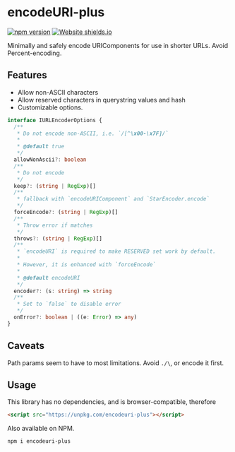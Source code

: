 # encodeURI-plus

[![npm version](https://badge.fury.io/js/encodeuri-plus.svg)](https://badge.fury.io/js/encodeuri-plus) [![Website shields.io](https://img.shields.io/website-up-down-green-red/https/encodeuri-plus.netlify.app.svg)](https://encodeuri-plus.netlify.app/)

Minimally and safely encode URIComponents for use in shorter URLs. Avoid Percent-encoding.

## Features

- Allow non-ASCII characters
- Allow reserved characters in querystring values and hash
- Customizable options.

```ts
interface IURLEncoderOptions {
  /**
   * Do not encode non-ASCII, i.e. `/[^\x00-\x7F]/`
   *
   * @default true
   */
  allowNonAscii?: boolean
  /**
   * Do not encode
   */
  keep?: (string | RegExp)[]
  /**
   * fallback with `encodeURIComponent` and `StarEncoder.encode`
   */
  forceEncode?: (string | RegExp)[]
  /**
   * Throw error if matches
   */
  throws?: (string | RegExp)[]
  /**
   * `encodeURI` is required to make RESERVED set work by default.
   *
   * However, it is enhanced with `forceEncode`
   *
   * @default encodeURI
   */
  encoder?: (s: string) => string
  /**
   * Set to `false` to disable error
   */
  onError?: boolean | ((e: Error) => any)
}
```

## Caveats

Path params seem to have to most limitations. Avoid `./\`, or encode it first.

## Usage

This library has no dependencies, and is browser-compatible, therefore

```html
<script src="https://unpkg.com/encodeuri-plus"></script>
```

Also available on NPM.

```sh
npm i encodeuri-plus
```
